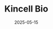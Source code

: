 ---  
layout: startup_page  
title: "Kincell Bio"  
id: "kincellbio.com"  
permalink: "/kincellbiokincellbio.com05152025/"  
website: "http://www.kincellbio.com"  
funding_round: ""  
funding_amount: "$22M"  
investors: "NewSpring Capital, Kineticos Life Sciences, and other existing investors"  
about: "Kincell Bio is a cell therapy development and manufacturing organization (CDMO) focused on streamlining CMC development, analytical and process development, and GMP manufacturing. They support innovative companies developing immune cell therapies, including autologous and allogeneic CAR-T, CAR-NK and CAR-M programs, and are expanding their expertise in stem cell products and iPSCs."  
markets: "Biotech, Cell Therapy, Manufacturing, Pharmaceutical"  
hq: "Gainesville, Florida, United States"  
founded_year: "2023"  
linkedin: "https://www.linkedin.com/company/kincellbio"  
twitter: ""  
instagram: ""  
facebook: ""  
crunchbase: "https://www.crunchbase.com/organization/kincell-bio"  
pitchbook: "https://pitchbook.com/profiles/company/532622-80"  

date_display: "15-May-2025"  
date: "2025-05-15"

# SEO Optimization  
meta_title: "Kincell Bio -  Funding ($22M)"  
meta_description: "Kincell Bio, Kincell Bio is a cell therapy development and manufacturing organization (CDMO) focused on streamlining CMC development, analytical and process develo..."  
meta_keywords: "Kincell Bio, Biotech, Cell Therapy, Manufacturing, Pharmaceutical,  funding"  
canonical_url: "https://startup.projectstartups.com/kincellbiokincellbio.com05152025/"  
---